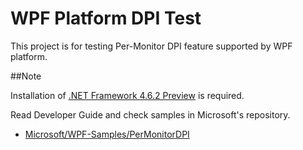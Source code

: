 ﻿WPF Platform DPI Test
=====================

This project is for testing Per-Monitor DPI feature supported by WPF platform.

##Note

Installation of [.NET Framework 4.6.2 Preview][1] is required.

Read Developer Guide and check samples in Microsoft's repository.

 - [Microsoft/WPF-Samples/PerMonitorDPI][2]

[1]: https://blogs.msdn.microsoft.com/dotnet/2016/03/30/announcing-the-net-framework-4-6-2-preview/
[2]: https://github.com/Microsoft/WPF-Samples/tree/master/PerMonitorDPI
